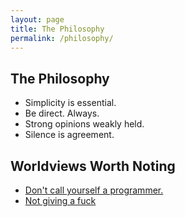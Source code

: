 ```yaml
---
layout: page
title: The Philosophy
permalink: /philosophy/
---
```


## The Philosophy 

* Simplicity is essential.
* Be direct. Always.
* Strong opinions weakly held.
* Silence is agreement.


## Worldviews Worth Noting

* [Don't call yourself a programmer.](http://www.kalzumeus.com/2011/10/28/dont-call-yourself-a-programmer/)
* [Not giving a fuck](http://markmanson.net/not-giving-a-fuck)







